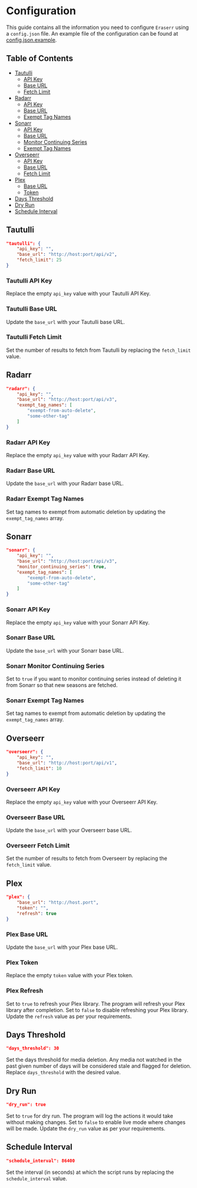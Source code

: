 # Configuration
This guide contains all the information you need to configure `Eraserr` using a `config.json` file. An example file of the configuration can be found at [config.json.example](config.example.json).

## Table of Contents
- [Tautulli](#tautulli)
  - [API Key](#tautulli-api-key)
  - [Base URL](#tautulli-base-url)
  - [Fetch Limit](#tautulli-fetch-limit)
- [Radarr](#radarr)
  - [API Key](#radarr-api-key)
  - [Base URL](#radarr-base-url)
  - [Exempt Tag Names](#radarr-exempt-tag-names)
- [Sonarr](#sonarr)
  - [API Key](#sonarr-api-key)
  - [Base URL](#sonarr-base-url)
  - [Monitor Continuing Series](#sonarr-monitor-continuing-series)
  - [Exempt Tag Names](#sonarr-exempt-tag-names)
- [Overseerr](#overseerr)
  - [API Key](#overseerr-api-key)
  - [Base URL](#overseerr-base-url)
  - [Fetch Limit](#overseerr-fetch-limit)
- [Plex](#plex)
  - [Base URL](#plex-base-url)
  - [Token](#plex-token)
- [Days Threshold](#days-threshold)
- [Dry Run](#dry-run)
- [Schedule Interval](#schedule-interval)

## Tautulli

```json
"tautulli": {
    "api_key": "",
    "base_url": "http://host:port/api/v2",
    "fetch_limit": 25
}
```

### Tautulli API Key
Replace the empty `api_key` value with your Tautulli API Key.

### Tautulli Base URL
Update the `base_url` with your Tautulli base URL.

### Tautulli Fetch Limit
Set the number of results to fetch from Tautulli by replacing the `fetch_limit` value.

## Radarr

```json
"radarr": {
    "api_key": "",
    "base_url": "http://host:port/api/v3",
    "exempt_tag_names": [
        "exempt-from-auto-delete",
        "some-other-tag"
    ]
}
```

### Radarr API Key
Replace the empty `api_key` value with your Radarr API Key.

### Radarr Base URL
Update the `base_url` with your Radarr base URL.

### Radarr Exempt Tag Names
Set tag names to exempt from automatic deletion by updating the `exempt_tag_names` array.

## Sonarr

```json
"sonarr": {
    "api_key": "",
    "base_url": "http://host:port/api/v3",
    "monitor_continuing_series": true,
    "exempt_tag_names": [
        "exempt-from-auto-delete",
        "some-other-tag"
    ]
}
```

### Sonarr API Key
Replace the empty `api_key` value with your Sonarr API Key.

### Sonarr Base URL
Update the `base_url` with your Sonarr base URL.

### Sonarr Monitor Continuing Series
Set to `true` if you want to monitor continuing series instead of deleting it from Sonarr so that new seasons are fetched.

### Sonarr Exempt Tag Names
Set tag names to exempt from automatic deletion by updating the `exempt_tag_names` array.

## Overseerr

```json
"overseerr": {
    "api_key": "",
    "base_url": "http://host:port/api/v1",
    "fetch_limit": 10
}
```

### Overseerr API Key
Replace the empty `api_key` value with your Overseerr API Key.

### Overseerr Base URL
Update the `base_url` with your Overseerr base URL.

### Overseerr Fetch Limit
Set the number of results to fetch from Overseerr by replacing the `fetch_limit` value.

## Plex

```json
"plex": {
    "base_url": "http://host.port",
    "token": "",
    "refresh": true
}
```

### Plex Base URL
Update the `base_url` with your Plex base URL.

### Plex Token
Replace the empty `token` value with your Plex token.

### Plex Refresh
Set to `true` to refresh your Plex library. The program will refresh your Plex library after completion. Set to `false` to disable refreshing your Plex library. Update the `refresh` value as per your requirements.

## Days Threshold

```json
"days_threshold": 30
```

Set the days threshold for media deletion. Any media not watched in the past given number of days will be considered stale and flagged for deletion. Replace `days_threshold` with the desired value.

## Dry Run

```json
"dry_run": true
```

Set to `true` for dry run. The program will log the actions it would take without making changes. Set to `false` to enable live mode where changes will be made. Update the `dry_run` value as per your requirements.

## Schedule Interval

```json
"schedule_interval": 86400
```

Set the interval (in seconds) at which the script runs by replacing the `schedule_interval` value.
